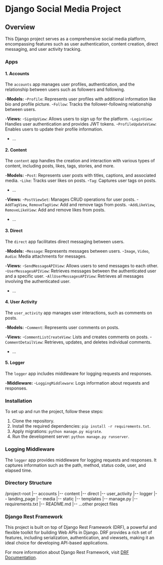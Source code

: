 
# Django Social Media Project

## Overview

This Django project serves as a comprehensive social media platform, encompassing features such as user authentication, content creation, direct messaging, and user activity tracking.

### Apps

#### 1. Accounts

The `accounts` app manages user profiles, authentication, and the relationship between users such as followers and following.

-**Models:**
  -`Profile`: Represents user profiles with additional information like bio and profile picture.
  -`Follow`: Tracks the follower-following relationship between users.

-**Views:**
  -`SignUpView`: Allows users to sign up for the platform.
  -`LoginView`: Handles user authentication and provides JWT tokens.
  -`ProfileUpdateView`: Enables users to update their profile information.

- ...

#### 2. Content

The `content` app handles the creation and interaction with various types of content, including posts, likes, tags, stories, and more.

-**Models:**
  -`Post`: Represents user posts with titles, captions, and associated media.
  -`Like`: Tracks user likes on posts.
  -`Tag`: Captures user tags on posts.

- ...

-**Views:**
  -`PostViewSet`: Manages CRUD operations for user posts.
  -`AddTagView`, `RemoveTagView`: Add and remove tags from posts.
  -`AddLikeView`, `RemoveLikeView`: Add and remove likes from posts.

- ...

#### 3. Direct

The `direct` app facilitates direct messaging between users.

-**Models:**
  -`Message`: Represents messages between users.
  -`Image`, `Video`, `Audio`: Media attachments for messages.

-**Views:**
  -`SendMessageAPIView`: Allows users to send messages to each other.
  -`UserMessagesAPIView`: Retrieves messages between the authenticated user and a specific user.
  -`AllUserMessagesAPIView`: Retrieves all messages involving the authenticated user.

- ...

#### 4. User Activity

The `user_activity` app manages user interactions, such as comments on posts.

-**Models:**
  -`Comment`: Represents user comments on posts.

-**Views:**
  -`CommentListCreateView`: Lists and creates comments on posts.
  -`CommentDetailView`: Retrieves, updates, and deletes individual comments.

- ...

#### 5. Logger

The `logger` app includes middleware for logging requests and responses.

-**Middleware:**
  -`LoggingMiddleware`: Logs information about requests and responses.

### Installation

To set up and run the project, follow these steps:

1. Clone the repository.
2. Install the required dependencies: `pip install -r requirements.txt`.
3. Apply migrations: `python manage.py migrate`.
4. Run the development server: `python manage.py runserver`.

### Logging Middleware

The `logger` app provides middleware for logging requests and responses. It captures information such as the path, method, status code, user, and elapsed time.

### Directory Structure

/project-root
|-- accounts
|-- content
|-- direct
|-- user_activity
|-- logger
|-- landing_page
|-- media
|-- static
|-- templates
|-- manage.py
|-- requirements.txt
|-- README.md
|-- ...other project files

### Django Rest Framework

This project is built on top of Django Rest Framework (DRF), a powerful and flexible toolkit for building Web APIs in Django. DRF provides a rich set of features, including serialization, authentication, and viewsets, making it an ideal choice for developing API-based applications.

For more information about Django Rest Framework, visit [DRF Documentation](https://www.django-rest-framework.org/).
